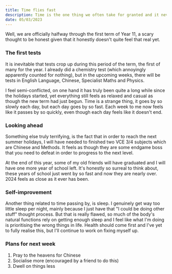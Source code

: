 ```yaml
---
title: Time flies fast
description: Time is the one thing we often take for granted and it never comes back.
date: 05/03/2023
---
```


Well, we are officially halfway through the first term of Year 11, a scary thought to be honest given that it honestly doesn't quite feel that real yet.

### The first tests

It is inevitable that tests crop up during this period of the term, the first of many for the year. I already did a chemistry test (which annoyingly apparently counted for nothing), but in the upcoming weeks, there will be tests in English Language, Chinese, Specialist Maths and Physics.

I feel semi-conflicted, on one hand it has truly been quite a long while since the holidays started, yet everything still feels as relaxed and casual as though the new term had just begun. Time is a strange thing, it goes by so slowly each day, but each day goes by so fast. Each week to me now feels like it passes by so quickly, even though each day feels like it doesn't end.

### Looking ahead

Something else truly terrifying, is the fact that in order to reach the next summer holidays, I will have needed to finished two VCE 3/4 subjects which are Chinese and Methods. It feels as though they are some endgame boss that you need to defeat in order to progress to the next level.

At the end of this year, some of my old friends will have graduated and I will have one more year of school left. It's honestly so surreal to think about, these years of school just went by so fast and now they are nearly over. 2024 feels as close as it ever has been.

### Self-improvement

Another thing related to time passing by, is sleep. I genuinely get way too little sleep per night, mainly because I just have that "I could be doing other stuff" thought process. But that is really flawed, so much of the body's natural functions rely on getting enough sleep and I feel like what I'm doing is prioritising the wrong things in life. Health should come first and I've yet to fully realise this, but I'll continue to work on fixing myself up.

### Plans for next week

1. Pray to the heavens for Chinese
2. Socialise more (encouraged by a friend to do this)
3. Dwell on things less